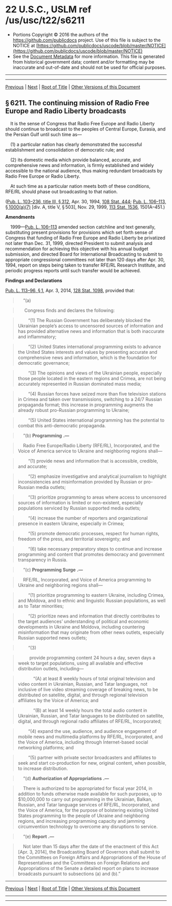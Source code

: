 ---
---

# 22 U.S.C., USLM ref /us/usc/t22/s6211

* Portions Copyright © 2016 the authors of the https://github.com/publicdocs project.
  Use of this file is subject to the NOTICE at [https://github.com/publicdocs/uscode/blob/master/NOTICE](https://github.com/publicdocs/uscode/blob/master/NOTICE)
* See the [Document Metadata](././../../../..//README.md) for more information.
  This file is generated from historical government data; content and/or formatting may be inaccurate and out-of-date and should not be used for official purposes.

----------
----------

[Previous](./../../../..//us/usc/t22/ch71/m__us_usc_t22_s6210.md) | [Next](./../../../..//us/usc/t22/ch71/m__us_usc_t22_s6212.md) | [Root of Title](./../../../../) | [Other Versions of this Document](https://publicdocs.github.io/go/links?ns=uslm&ref=%2Fus%2Fusc%2Ft22%2Fs6211)

## § 6211. The continuing mission of Radio Free Europe and Radio Liberty broadcasts

    It is the sense of Congress that Radio Free Europe and Radio Liberty should continue to broadcast to the peoples of Central Europe, Eurasia, and the Persian Gulf until such time as—

    (1) a particular nation has clearly demonstrated the successful establishment and consolidation of democratic rule; and

    (2) its domestic media which provide balanced, accurate, and comprehensive news and information, is firmly established and widely accessible to the national audience, thus making redundant broadcasts by Radio Free Europe or Radio Liberty.

    At such time as a particular nation meets both of these conditions, RFE/RL should phase out broadcasting to that nation.

([Pub. L. 103–236, title III, § 312][/us/pl/103/236/s312], Apr. 30, 1994, [108 Stat. 444][/us/stat/108/444]; [Pub. L. 106–113, § 1000(a)(7)][/us/pl/106/113/s1000/a/7] \[div. A, title V, § 503\], Nov. 29, 1999, [113 Stat. 1536][/us/stat/113/1536], 1501A–451.)

 __Amendments__ 

    1999—[Pub. L. 106–113][/us/pl/106/113] amended section catchline and text generally, substituting present provisions for provisions which set forth sense of Congress that funding of Radio Free Europe and Radio Liberty be privatized not later than Dec. 31, 1999, directed President to submit analysis and recommendation for achieving this objective with his annual budget submission, and directed Board for International Broadcasting to submit to appropriate congressional committees not later than 120 days after Apr. 30, 1994, report on steps being taken to transfer RFE/RL Research Institute, and periodic progress reports until such transfer would be achieved.

 __Findings and Declarations__ 

[Pub. L. 113–96, § 1][/us/pl/113/96/s1], Apr. 3, 2014, [128 Stat. 1098][/us/stat/128/1098], provided that:

>     “(a)

>      Congress finds and declares the following:

>         “(1) The Russian Government has deliberately blocked the Ukrainian people’s access to uncensored sources of information and has provided alternative news and information that is both inaccurate and inflammatory;

>         “(2) United States international programming exists to advance the United States interests and values by presenting accurate and comprehensive news and information, which is the foundation for democratic governance;

>         “(3) The opinions and views of the Ukrainian people, especially those people located in the eastern regions and Crimea, are not being accurately represented in Russian dominated mass media;

>         “(4) Russian forces have seized more than five television stations in Crimea and taken over transmissions, switching to a 24/7 Russian propaganda format; this increase in programming augments the already robust pro-Russian programming to Ukraine;

>         “(5) United States international programming has the potential to combat this anti-democratic propaganda.

>     “(b)  __Programming__  __.—__ 

>     Radio Free Europe/Radio Liberty (RFE/RL), Incorporated, and the Voice of America service to Ukraine and neighboring regions shall—

>         “(1) provide news and information that is accessible, credible, and accurate;

>         “(2) emphasize investigative and analytical journalism to highlight inconsistencies and misinformation provided by Russian or pro-Russian media outlets;

>         “(3) prioritize programming to areas where access to uncensored sources of information is limited or non-existent, especially populations serviced by Russian supported media outlets;

>         “(4) increase the number of reporters and organizational presence in eastern Ukraine, especially in Crimea;

>         “(5) promote democratic processes, respect for human rights, freedom of the press, and territorial sovereignty; and

>         “(6) take necessary preparatory steps to continue and increase programming and content that promotes democracy and government transparency in Russia.

>     “(c)  __Programming Surge__  __.—__ 

>     RFE/RL, Incorporated, and Voice of America programming to Ukraine and neighboring regions shall—

>         “(1) prioritize programming to eastern Ukraine, including Crimea, and Moldova, and to ethnic and linguistic Russian populations, as well as to Tatar minorities;

>         “(2) prioritize news and information that directly contributes to the target audiences’ understanding of political and economic developments in Ukraine and Moldova, including countering misinformation that may originate from other news outlets, especially Russian supported news outlets;

>         “(3)

>          provide programming content 24 hours a day, seven days a week to target populations, using all available and effective distribution outlets, including—

>             “(A) at least 8 weekly hours of total original television and video content in Ukrainian, Russian, and Tatar languages, not inclusive of live video streaming coverage of breaking news, to be distributed on satellite, digital, and through regional television affiliates by the Voice of America; and

>             “(B) at least 14 weekly hours the total audio content in Ukrainian, Russian, and Tatar languages to be distributed on satellite, digital, and through regional radio affiliates of RFE/RL, Incorporated;

>         “(4) expand the use, audience, and audience engagement of mobile news and multimedia platforms by RFE/RL, Incorporated, and the Voice of America, including through Internet-based social networking platforms; and

>         “(5) partner with private sector broadcasters and affiliates to seek and start co-production for new, original content, when possible, to increase distribution.

>     “(d)  __Authorization of Appropriations__  __.—__ 

>     There is authorized to be appropriated for fiscal year 2014, in addition to funds otherwise made available for such purposes, up to $10,000,000 to carry out programming in the Ukrainian, Balkan, Russian, and Tatar language services of RFE/RL, Incorporated, and the Voice of America, for the purpose of bolstering existing United States programming to the people of Ukraine and neighboring regions, and increasing programming capacity and jamming circumvention technology to overcome any disruptions to service.

>     “(e)  __Report__  __.—__ 

>     Not later than 15 days after the date of the enactment of this Act \[Apr. 3, 2014\], the Broadcasting Board of Governors shall submit to the Committees on Foreign Affairs and Appropriations of the House of Representatives and the Committees on Foreign Relations and Appropriations of the Senate a detailed report on plans to increase broadcasts pursuant to subsections (a) and (b).”

----------

[Previous](./../../../..//us/usc/t22/ch71/m__us_usc_t22_s6210.md) | [Next](./../../../..//us/usc/t22/ch71/m__us_usc_t22_s6212.md) | [Root of Title](./../../../../) | [Other Versions of this Document](https://publicdocs.github.io/go/links?ns=uslm&ref=%2Fus%2Fusc%2Ft22%2Fs6211)

----------
----------

[/us/pl/103/236/s312]: https://publicdocs.github.io/go/links?ns=uslm&ref=%2Fus%2Fpl%2F103%2F236%2Fs312
[/us/stat/108/444]: https://publicdocs.github.io/go/links?ns=uslm&ref=%2Fus%2Fstat%2F108%2F444
[/us/pl/106/113/s1000/a/7]: https://publicdocs.github.io/go/links?ns=uslm&ref=%2Fus%2Fpl%2F106%2F113%2Fs1000%2Fa%2F7
[/us/stat/113/1536]: https://publicdocs.github.io/go/links?ns=uslm&ref=%2Fus%2Fstat%2F113%2F1536
[/us/pl/106/113]: https://publicdocs.github.io/go/links?ns=uslm&ref=%2Fus%2Fpl%2F106%2F113
[/us/pl/113/96/s1]: https://publicdocs.github.io/go/links?ns=uslm&ref=%2Fus%2Fpl%2F113%2F96%2Fs1
[/us/stat/128/1098]: https://publicdocs.github.io/go/links?ns=uslm&ref=%2Fus%2Fstat%2F128%2F1098


